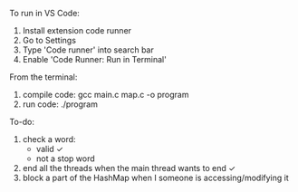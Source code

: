To run in VS Code:
1. Install extension code runner
2. Go to Settings 
3. Type 'Code runner' into search bar
4. Enable 'Code Runner: Run in Terminal'

From the terminal:
1. compile code: gcc main.c map.c -o program
2. run code: ./program

To-do:
1. check a word:
    - valid                 ✓
    - not a stop word
2. end all the threads when the main thread wants to end ✓
3. block a part of the HashMap when I someone is accessing/modifying it
